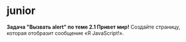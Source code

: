 # junior
**Задача "Вызвать alert" по теме 2.1 Привет мир!**
Создайте страницу, которая отобразит сообщение «Я JavaScript!».
